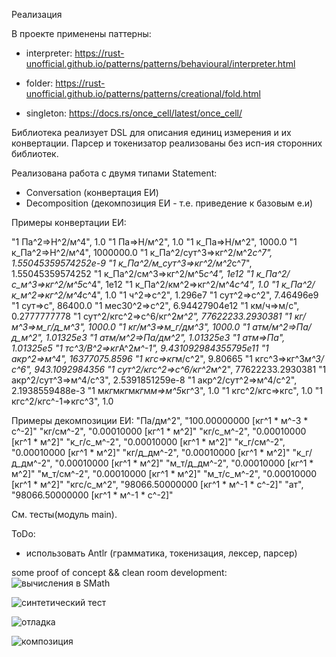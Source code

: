 Реализация

В проекте применены паттерны:

- interpreter:
    https://rust-unofficial.github.io/patterns/patterns/behavioural/interpreter.html

- folder:
    https://rust-unofficial.github.io/patterns/patterns/creational/fold.html

- singleton:
    https://docs.rs/once_cell/latest/once_cell/

Библиотека реализует DSL для описания единиц измерения и их конвертации.
Парсер и токенизатор реализованы без исп-ия сторонних библиотек.

Реализована работа с двумя типами Statement:
- Conversation (конвертация ЕИ)
- Decomposition (декомпозиция ЕИ - т.е. приведение к базовым е.и)

Примеры конвертации ЕИ:

"1 Па^2=>Н^2/м^4", 1.0
"1 Па=>Н/м^2", 1.0
"1 к_Па=>Н/м^2", 1000.0
"1 к_Па^2=>Н^2/м^4", 1000000.0
"1 к_Па^2/сут^3=>кг^2/м^2*с^7", 1.55045359574252e-9
"1 к_Па^2/м_сут^3=>кг^2/м^2*с^7", 1.55045359574252
"1 к_Па^2/см^3=>кг^2/м^5*с^4", 1e12
"1 к_Па^2/с_м^3=>кг^2/м^5*с^4", 1e12
"1 к_Па^2/км^2=>кг^2/м^4*с^4", 1.0
"1 к_Па^2/к_м^2=>кг^2/м^4*с^4", 1.0
"1 ч^2=>с^2", 1.296e7
"1 сут^2=>с^2", 7.46496e9
"1 сут=>с", 86400.0
"1 мес30^2=>с^2", 6.94427904e12
"1 км/ч=>м/с", 0.2777777778
"1 сут^2/кгс^2=>с^6/кг^2*м^2", 77622233.2930381
"1 кг/м^3=>м_г/д_м^3", 1000.0
"1 кг/м^3=>м_г/дм^3", 1000.0
"1 атм/м^2=>Па/д_м^2", 1.01325e3
"1 атм/м^2=>Па/дм^2", 1.01325e3
"1 атм=>Па", 1.01325e5
"1 тс^3/В^2=>кг*А^2*м^-1", 9.431092984355795e11
"1 акр^2=>м^4", 16377075.8596
"1 кгс=>кг*м/с^2", 9.80665
"1 кгс^3=>кг^3*м^3/с^6", 943.1092984356
"1 сут^2/кгс^2=>с^6/кг^2*м^2", 77622233.2930381
"1 акр^2/сут^3=>м^4/с^3", 2.5391851259e-8
"1 акр^2/сут^2=>м^4/с^2", 2.1938559488e-3
"1 м*кг*м*кг*м*кг*м*м=>м^5*кг^3", 1.0
"1 кгс^2/кгс=>кгс", 1.0
"1 кгс^2/кгс^-1=>кгс^3", 1.0

Примеры декомпозиции ЕИ:
"Па/дм^2", "100.00000000 [кг^1 * м^-3 * с^-2]"
"кг/см^-2", "0.00010000 [кг^1 * м^2]"
"кг/с_м^-2", "0.00010000 [кг^1 * м^2]"
"к_г/с_м^-2", "0.00010000 [кг^1 * м^2]"
"к_г/см^-2", "0.00010000 [кг^1 * м^2]"
"кг/д_дм^-2", "0.00010000 [кг^1 * м^2]"
"к_г/д_дм^-2", "0.00010000 [кг^1 * м^2]"
"м_т/д_дм^-2", "0.00010000 [кг^1 * м^2]"
"м_т/см^-2", "0.00010000 [кг^1 * м^2]"
"м_т/с_м^-2", "0.00010000 [кг^1 * м^2]"
"кгс/с_м^2", "98066.50000000 [кг^1 * м^-1 * с^-2]"
"ат", "98066.50000000 [кг^1 * м^-1 * с^-2]"

См. тесты(модуль main).

ToDo:
- использовать Antlr (грамматика, токенизация, лексер, парсер)

some proof of concept && clean room development:
![вычисления в SMath]("img/smath.png")

![синтетический тест]("img/synthetic.jpg")

![отладка]("img/um.jpg")

![композиция]("img/um2.png")
